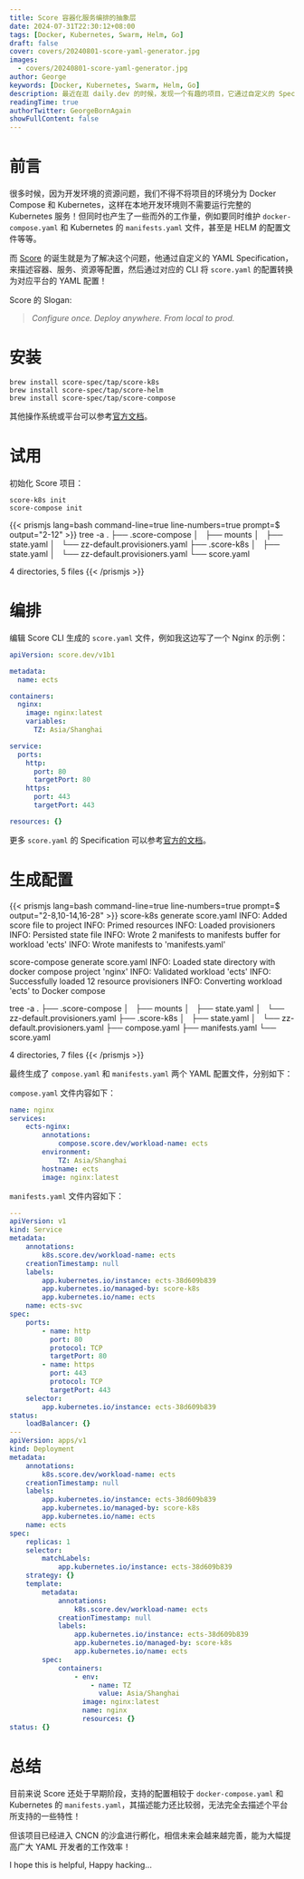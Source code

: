 ```yaml
---
title: Score 容器化服务编排的抽象层
date: 2024-07-31T22:30:12+08:00
tags: [Docker, Kubernetes, Swarm, Helm, Go]
draft: false
cover: covers/20240801-score-yaml-generator.jpg
images:
  - covers/20240801-score-yaml-generator.jpg
author: George
keywords: [Docker, Kubernetes, Swarm, Helm, Go]
description: 最近在逛 daily.dev 的时候，发现一个有趣的项目，它通过自定义的 Specification，定义容器编排的配置，再通过 CLI 转化为各平台的 YAML 配置文件……
readingTime: true
authorTwitter: GeorgeBornAgain
showFullContent: false
---
```


# 前言

很多时候，因为开发环境的资源问题，我们不得不将项目的环境分为 Docker Compose 和 Kubernetes，这样在本地开发环境则不需要运行完整的 Kubernetes 服务！但同时也产生了一些而外的工作量，例如要同时维护 `docker-compose.yaml` 和 Kubernetes 的 `manifests.yaml` 文件，甚至是 HELM 的配置文件等等。

而 [Score](https://score.dev/) 的诞生就是为了解决这个问题，他通过自定义的 YAML Specification，来描述容器、服务、资源等配置，然后通过对应的 CLI 将 `score.yaml` 的配置转换为对应平台的 YAML 配置！

Score 的 Slogan: 

> *Configure once. Deploy anywhere. From local to prod.*

# 安装

```shell
brew install score-spec/tap/score-k8s
brew install score-spec/tap/score-helm
brew install score-spec/tap/score-compose
```

其他操作系统或平台可以参考[官方文档](https://docs.score.dev/docs/score-implementation/)。

# 试用

初始化 Score 项目：

```shell
score-k8s init
score-compose init
```

{{< prismjs lang=bash command-line=true line-numbers=true prompt=$ output="2-12" >}}
tree -a
.
├── .score-compose
│   ├── mounts
│   ├── state.yaml
│   └── zz-default.provisioners.yaml
├── .score-k8s
│   ├── state.yaml
│   └── zz-default.provisioners.yaml
└── score.yaml

4 directories, 5 files
{{< /prismjs >}}

# 编排

编辑 Score CLI 生成的 `score.yaml` 文件，例如我这边写了一个 Nginx 的示例：

```yaml
apiVersion: score.dev/v1b1

metadata:
  name: ects

containers:
  nginx:
    image: nginx:latest
    variables:
      TZ: Asia/Shanghai

service:
  ports:
    http:
      port: 80
      targetPort: 80
    https:
      port: 443
      targetPort: 443

resources: {}
```

更多 `score.yaml` 的 Specification 可以参考[官方的文档](https://docs.score.dev/docs/score-specification/)。

# 生成配置

{{< prismjs lang=bash command-line=true line-numbers=true prompt=$ output="2-8,10-14,16-28" >}}
score-k8s generate score.yaml
INFO: Added score file to project
INFO: Primed resources
INFO: Loaded provisioners
INFO: Persisted state file
INFO: Wrote 2 manifests to manifests buffer for workload 'ects'
INFO: Wrote manifests to 'manifests.yaml'

score-compose generate score.yaml
INFO: Loaded state directory with docker compose project 'nginx'
INFO: Validated workload 'ects'
INFO: Successfully loaded 12 resource provisioners
INFO: Converting workload 'ects' to Docker compose

tree -a
.
├── .score-compose
│   ├── mounts
│   ├── state.yaml
│   └── zz-default.provisioners.yaml
├── .score-k8s
│   ├── state.yaml
│   └── zz-default.provisioners.yaml
├── compose.yaml
├── manifests.yaml
└── score.yaml

4 directories, 7 files
{{< /prismjs >}}

最终生成了 `compose.yaml` 和 `manifests.yaml` 两个 YAML 配置文件，分别如下：

`compose.yaml` 文件内容如下：

```yaml
name: nginx
services:
    ects-nginx:
        annotations:
            compose.score.dev/workload-name: ects
        environment:
            TZ: Asia/Shanghai
        hostname: ects
        image: nginx:latest

```

`manifests.yaml` 文件内容如下：

```yaml
---
apiVersion: v1
kind: Service
metadata:
    annotations:
        k8s.score.dev/workload-name: ects
    creationTimestamp: null
    labels:
        app.kubernetes.io/instance: ects-38d609b839
        app.kubernetes.io/managed-by: score-k8s
        app.kubernetes.io/name: ects
    name: ects-svc
spec:
    ports:
        - name: http
          port: 80
          protocol: TCP
          targetPort: 80
        - name: https
          port: 443
          protocol: TCP
          targetPort: 443
    selector:
        app.kubernetes.io/instance: ects-38d609b839
status:
    loadBalancer: {}
---
apiVersion: apps/v1
kind: Deployment
metadata:
    annotations:
        k8s.score.dev/workload-name: ects
    creationTimestamp: null
    labels:
        app.kubernetes.io/instance: ects-38d609b839
        app.kubernetes.io/managed-by: score-k8s
        app.kubernetes.io/name: ects
    name: ects
spec:
    replicas: 1
    selector:
        matchLabels:
            app.kubernetes.io/instance: ects-38d609b839
    strategy: {}
    template:
        metadata:
            annotations:
                k8s.score.dev/workload-name: ects
            creationTimestamp: null
            labels:
                app.kubernetes.io/instance: ects-38d609b839
                app.kubernetes.io/managed-by: score-k8s
                app.kubernetes.io/name: ects
        spec:
            containers:
                - env:
                    - name: TZ
                      value: Asia/Shanghai
                  image: nginx:latest
                  name: nginx
                  resources: {}
status: {}
```

# 总结

目前来说 Score 还处于早期阶段，支持的配置相较于 `docker-compose.yaml` 和 Kubernetes 的 `manifests.yaml`，其描述能力还比较弱，无法完全去描述个平台所支持的一些特性！

但该项目已经进入 CNCN 的沙盒进行孵化，相信未来会越来越完善，能为大幅提高广大 YAML 开发者的工作效率！

I hope this is helpful, Happy hacking...